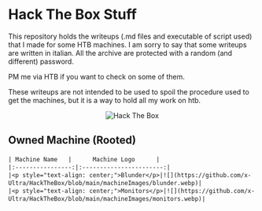 # Hack The Box Stuff

This repository holds the writeups (.md files and executable of script used) that I made for some HTB machines. I am sorry to say that some writeups are written in italian. All the archive are protected with a random (and different) password. 

PM me via HTB if you want to check on some of them.

These writeups are not intended to be used to spoil the procedure used to get the machines, but it is a way to hold all my work on htb.

<p align="center">
	<img src="http://www.hackthebox.eu/badge/image/282797" alt="Hack The Box">
</p>


## Owned Machine (Rooted)

	| Machine Name   |      Machine Logo      | 
	|:----------------:|:-----------------------:|
	|<p style="text-align: center;">Blunder</p>|![](https://github.com/x-Ultra/HackTheBox/blob/main/machineImages/blunder.webp)|
	|<p style="text-align: center;">Monitors</p>|![](https://github.com/x-Ultra/HackTheBox/blob/main/machineImages/monitors.webp)|
